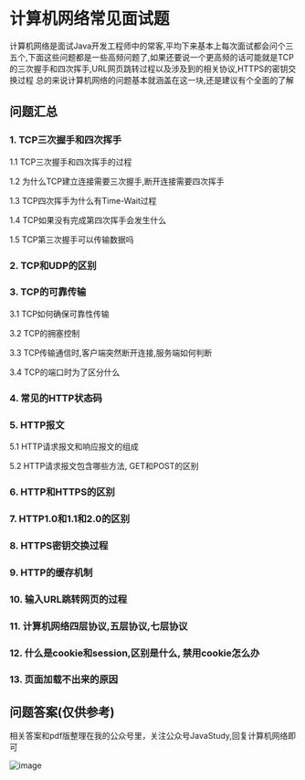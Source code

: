 # 计算机网络常见面试题

计算机网络是面试Java开发工程师中的常客,平均下来基本上每次面试都会问个三五个,下面这些问题都是一些高频问题了,如果还要说一个更高频的话可能就是TCP的三次握手和四次挥手,URL网页跳转过程以及涉及到的相关协议,HTTPS的密钥交换过程
总的来说计算机网络的问题基本就涵盖在这一块,还是建议有个全面的了解

## 问题汇总

### 1. TCP三次握手和四次挥手
1.1 TCP三次握手和四次挥手的过程

1.2 为什么TCP建立连接需要三次握手,断开连接需要四次挥手

1.3 TCP四次挥手为什么有Time-Wait过程

1.4 TCP如果没有完成第四次挥手会发生什么

1.5 TCP第三次握手可以传输数据吗
### 2. TCP和UDP的区别
### 3. TCP的可靠传输
3.1 TCP如何确保可靠性传输

3.2 TCP的拥塞控制

3.3 TCP传输通信时,客户端突然断开连接,服务端如何判断

3.4 TCP的端口时为了区分什么
### 4. 常见的HTTP状态码
### 5. HTTP报文
5.1 HTTP请求报文和响应报文的组成

5.2 HTTP请求报文包含哪些方法, GET和POST的区别
### 6. HTTP和HTTPS的区别
### 7. HTTP1.0和1.1和2.0的区别
### 8. HTTPS密钥交换过程
### 9. HTTP的缓存机制
### 10. 输入URL跳转网页的过程
### 11. 计算机网络四层协议,五层协议,七层协议
### 12. 什么是cookie和session,区别是什么, 禁用cookie怎么办
### 13. 页面加载不出来的原因

## 问题答案(仅供参考)

相关答案和pdf版整理在我的公众号里，关注公众号JavaStudy,回复计算机网络即可

![image](https://github.com/miraclewk/JavaRookies/blob/master/JavaStudy.jpg)
